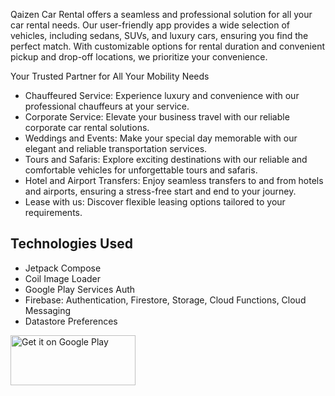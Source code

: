 Qaizen Car Rental offers a seamless and professional solution for all your car rental needs. Our user-friendly app provides a wide selection of vehicles, including sedans, SUVs, and luxury cars, ensuring you find the perfect match. With customizable options for rental duration and convenient pickup and drop-off locations, we prioritize your convenience.

Your Trusted Partner for All Your Mobility Needs
- Chauffeured Service: Experience luxury and convenience with our professional chauffeurs at your service.
- Corporate Service: Elevate your business travel with our reliable corporate car rental solutions.
- Weddings and Events: Make your special day memorable with our elegant and reliable transportation services.
- Tours and Safaris: Explore exciting destinations with our reliable and comfortable vehicles for unforgettable tours and safaris.
- Hotel and Airport Transfers: Enjoy seamless transfers to and from hotels and airports, ensuring a stress-free start and end to your journey.
- Lease with us: Discover flexible leasing options tailored to your requirements.


## Technologies Used
* Jetpack Compose
* Coil Image Loader
* Google Play Services Auth
* Firebase: Authentication, Firestore, Storage, Cloud Functions, Cloud Messaging
* Datastore Preferences

<a href='https://play.google.com/store/apps/details?id=com.qaizen.car_rental_qaizen&pcampaignid=pcampaignidMKT-Other-global-all-co-prtnr-py-PartBadge-Mar2515-1'><img width="200" height="80" alt='Get it on Google Play' src='https://play.google.com/intl/en_us/badges/static/images/badges/en_badge_web_generic.png'/></a>

